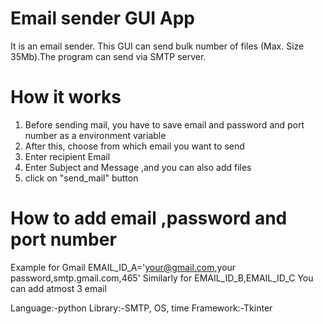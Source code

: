 # Email sender GUI App
It is an email sender. This GUI can send bulk number of files (Max. Size 35Mb).The program can send via SMTP server.
# How it works
1. Before sending mail, you have to save email and password and port number as a environment variable
2. After this, choose from which email you want to send 
3. Enter recipient Email
3. Enter Subject and Message ,and you can also add files
4. click on "send_mail" button
# How to add email ,password and port number
Example for Gmail
EMAIL_ID_A='your@gmail.com,your password,smtp.gmail.com,465'
Similarly for EMAIL_ID_B,EMAIL_ID_C
You can add atmost 3 email

Language:-python
Library:-SMTP, OS, time
Framework:-Tkinter


